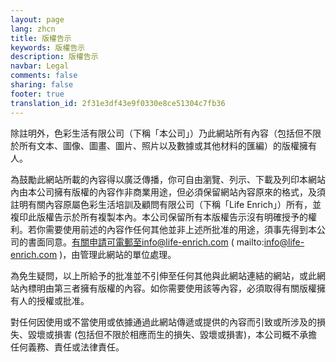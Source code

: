 ```yaml
---
layout: page
lang: zhcn
title: 版權告示
keywords: 版權告示
description: 版權告示
navbar: Legal
comments: false
sharing: false
footer: true
translation_id: 2f31e3df43e9f0330e8ce51304c7fb36
---
```


除註明外，色彩生活有限公司（下稱「本公司」）乃此網站所有內容（包括但不限於所有文本、圖像、圖畫、圖片、照片以及數據或其他材料的匯編）的版權擁有人。

為鼓勵此網站所載的內容得以廣泛傳播，你可自由瀏覽、列示、下載及列印本網站內由本公司擁有版權的內容作非商業用途，但必須保留網站內容原來的格式，及須註明有關內容原屬色彩生活培訓及顧問有限公司（下稱「Life Enrich」）所有，並複印此版權告示於所有複製本內。本公司保留所有本版權告示沒有明確授予的權利。若你需要使用前述的內容作任何其他並非上述所批准的用途，須事先得到本公司的書面同意。有關申請可電郵至info@life-enrich.com ( mailto:info@life-enrich.com )，由管理此網站的單位處理。

為免生疑問，以上所給予的批准並不引伸至任何其他與此網站連結的網站，或此網站內標明由第三者擁有版權的內容。如你需要使用該等內容，必須取得有關版權擁有人的授權或批准。

對任何因使用或不當使用或依據通過此網站傳遞或提供的內容而引致或所涉及的損失、毀壞或損害 (包括但不限於相應而生的損失、毀壞或損害)，本公司概不承擔任何義務、責任或法律責任。
